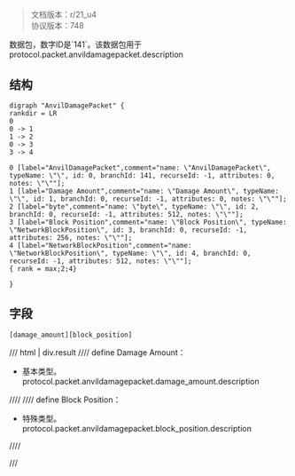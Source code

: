 # <!-- md:samp AnvilDamagePacket -->

> 文档版本：r/21_u4<br/>协议版本：748

<!-- md:samp AnvilDamagePacket -->数据包，数字ID是`141`。该数据包用于protocol.packet.anvildamagepacket.description

## 结构

```viz
digraph "AnvilDamagePacket" {
rankdir = LR
0
0 -> 1
1 -> 2
0 -> 3
3 -> 4

0 [label="AnvilDamagePacket",comment="name: \"AnvilDamagePacket\", typeName: \"\", id: 0, branchId: 141, recurseId: -1, attributes: 0, notes: \"\""];
1 [label="Damage Amount",comment="name: \"Damage Amount\", typeName: \"\", id: 1, branchId: 0, recurseId: -1, attributes: 0, notes: \"\""];
2 [label="byte",comment="name: \"byte\", typeName: \"\", id: 2, branchId: 0, recurseId: -1, attributes: 512, notes: \"\""];
3 [label="Block Position",comment="name: \"Block Position\", typeName: \"NetworkBlockPosition\", id: 3, branchId: 0, recurseId: -1, attributes: 256, notes: \"\""];
4 [label="NetworkBlockPosition",comment="name: \"NetworkBlockPosition\", typeName: \"\", id: 4, branchId: 0, recurseId: -1, attributes: 512, notes: \"\""];
{ rank = max;2;4}

}

```

## 字段

```title='AnvilDamagePacket'
[damage_amount][block_position]
```

/// html | div.result
//// define
Damage Amount：<!-- md:samp byte -->

- 基本类型。protocol.packet.anvildamagepacket.damage_amount.description


////
//// define
Block Position：[<!-- md:samp NetworkBlockPosition -->](../types/networkblockposition.md)

- 特殊类型。protocol.packet.anvildamagepacket.block_position.description


////

///

